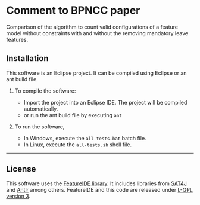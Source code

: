 # Comment to BPNCC paper

Comparison of the algorithm to count valid configurations of a feature model without constraints with and without the removing mandatory leave features.


## Installation

This software is an Eclipse project. It can be compiled using Eclipse or an ant build file.

1. To compile the software:

    - Import the project into an Eclipse IDE. The project will be compiled automatically.
    - or run the ant build file by executing `ant`
   
2. To run the software,

    - In Windows, execute the `all-tests.bat` batch file.
    - In Linux, execute the `all-tests.sh` shell file. 
    
---

## License
This software uses the [FeatureIDE library](https://featureide.github.io/). 
It includes libraries from [SAT4J](http://www.sat4j.org/) and [Antlr](http://www.antlr.org/) among others.
FeatureIDE and this code are released under [L-GPL version 3](https://www.gnu.org/licenses/lgpl-3.0.en.html).